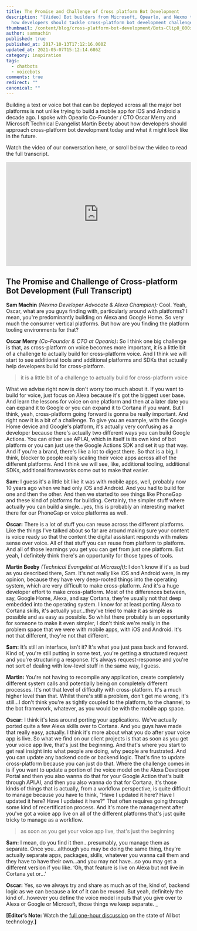 ```yaml
---
title: The Promise and Challenge of Cross platform Bot Development
description: "[Video] Bot builders from Microsoft, Opearlo, and Nexmo talk about
  how developers should tackle cross-platform bot development challenges."
thumbnail: /content/blog/cross-platform-bot-development/Bots-Clip8_800x300.jpg
author: sammachin
published: true
published_at: 2017-10-13T17:12:16.000Z
updated_at: 2021-05-07T15:12:14.686Z
category: inspiration
tags:
  - chatbots
  - voicebots
comments: true
redirect: ""
canonical: ""
---
```

Building a text or voice bot that can be deployed across all the major bot platforms is not unlike trying to build a mobile app for iOS and Android a decade ago. I spoke with Opearlo Co-Founder / CTO Oscar Merry and Microsoft Technical Evangelist Martin Beeby about how developers should approach cross-platform bot development today and what it might look like in the future. 

Watch the video of our conversation here, or scroll below the video to read the full transcript. <style>.embed-container { position: relative; padding-bottom: 56.25%; height: 0; overflow: hidden; max-width: 100%; } .embed-container iframe, .embed-container object, .embed-container embed { position: absolute; top: 0; left: 0; width: 100%; height: 100%; }</style>

<div class="embed-container"><iframe width="300" height="150" src="https://www.youtube.com/embed/WUA7njFwuS8" frameborder="0" allowfullscreen="allowfullscreen"></iframe></div>

## The Promise and Challenge of Cross-platform Bot Development (Full Transcript)

**Sam Machin** _(Nexmo Developer Advocate & Alexa Champion):_ Cool. Yeah, Oscar, what are you guys finding with, particularly around with platforms? I mean, you're predominantly building on Alexa and Google Home. So very much the consumer vertical platforms. But how are you finding the platform tooling environments for that? 

**Oscar Merry** _(Co-Founder & CTO at Opearlo)_**:** So I think one big challenge is that, as cross-platform on voice becomes more important, it is a little bit of a challenge to actually build for cross-platform voice. And I think we will start to see additional tools and additional platforms and SDKs that actually help developers build for cross-platform.

> it is a little bit of a challenge to actually build for cross-platform voice

What we advise right now is don't worry too much about it. If you want to build for voice, just focus on Alexa because it's got the biggest user base. And learn the lessons for voice on one platform and then at a later date you can expand it to Google or you can expand it to Cortana if you want. But I think, yeah, cross-platform going forward is gonna be really important. And right now it is a bit of a challenge. To give you an example, with the Google Home device and Google's platform, it's actually very confusing as a developer because there's actually two different ways you can build Google Actions. You can either use API.AI, which in itself is its own kind of bot platform or you can just use the Google Actions SDK and set it up that way. And if you're a brand, there's like a lot to digest there. So that is a big, I think, blocker to people really scaling their voice apps across all of the different platforms. And I think we will see, like, additional tooling, additional SDKs, additional frameworks come out to make that easier. 

**Sam:** I guess it's a little bit like it was with mobile apps, well, probably now 10 years ago when we had only iOS and Android. And you had to build for one and then the other. And then we started to see things like PhoneGap and these kind of platforms for building. Certainly, the simpler stuff where actually you can build a single...yes, this is probably an interesting market there for our PhoneGap or voice platforms as well. 

**Oscar:** There is a lot of stuff you can reuse across the different platforms. Like the things I've talked about so far are around making sure your content is voice ready so that the content the digital assistant responds with makes sense over voice. All of that stuff you can reuse from platform to platform. And all of those learnings you get you can get from just one platform. But yeah, I definitely think there's an opportunity for those types of tools. 

**Martin Beeby** _(Technical Evangelist at Microsoft)_**:** I don't know if it's as bad as you described there, Sam. It's not really like iOS and Android were, in my opinion, because they have very deep-rooted things into the operating system, which are very difficult to make cross-platform. And it's a huge developer effort to make cross-platform. Most of the differences between, say, Google Home, Alexa, and say Cortana, they're usually not that deep embedded into the operating system. I know for at least porting Alexa to Cortana skills, it's actually your...they've tried to make it as simple as possible and as easy as possible. So whilst there probably is an opportunity for someone to make it even simpler, I don't think we're really in the problem space that we were with mobile apps, with iOS and Android. It's not that different, they're not that different. 

**Sam:** It’s still an interface, isn't it? It's what you just pass back and forward. Kind of, you're still putting in some text, you're getting a structured request and you're structuring a response. It's always request-response and you're not sort of dealing with low-level stuff in the same way, I guess. 

**Martin:** You're not having to recompile any application, create completely different system calls and potentially being on completely different processes. It's not that level of difficulty with cross-platform. It's a much higher level than that. Whilst there's still a problem, don't get me wrong, it's still...I don't think you're as tightly coupled to the platform, to the channel, to the bot framework, whatever, as you would be with the mobile app space. 

**Oscar:** I think it's less around porting your applications. We've actually ported quite a few Alexa skills over to Cortana. And you guys have made that really easy, actually. I think it's more about what you do after your voice app is live. So what we find on our client projects is that as soon as you get your voice app live, that's just the beginning. And that's where you start to get real insight into what people are doing, why people are frustrated. And you can update any backend code or backend logic. That's fine to update cross-platform because you can just do that. Where the challenge comes in is if you want to update a portion of the voice model on the Alexa Developer Portal and then you also wanna do that for your Google Action that's built through API.AI, and then you also wanna do that for Cortana, it's those kinds of things that is actually, from a workflow perspective, is quite difficult to manage because you have to think, "Have I updated it here? Have I updated it here? Have I updated it here?" That often requires going through some kind of recertification process. And it's more the management after you've got a voice app live on all of the different platforms that's just quite tricky to manage as a workflow.

> as soon as you get your voice app live, that's just the beginning

**Sam:** I mean, do you find it then...presumably, you manage them as separate. Once you...although you may be doing the same thing, they're actually separate apps, packages, skills, whatever you wanna call them and they have to have their own...and you may not have...so you may get a different version if you like. ‘Oh, that feature is live on Alexa but not live in Cortana yet or…’

**Oscar:** Yes, so we always try and share as much as of the, kind of, backend logic as we can because a lot of it can be reused. But yeah, definitely the kind of...however you define the voice model inputs that you give over to Alexa or Google or Microsoft, those things we keep separate. _

**[Editor’s Note:** Watch the [full one-hour discussion](https://youtu.be/InJe29Yz5UM) on the state of AI bot technology.**]**


